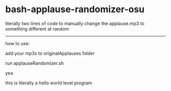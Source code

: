 # bash-applause-randomizer-osu
literally two lines of code to manually change the applause.mp3 to something different at random


__________________________________________
how to use:

add your mp3s to originalApplauses folder

run applauseRandomizer.sh

yea

this is literally a hello world level program
